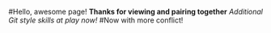 #Hello, awesome page!
**Thanks for viewing and pairing together**
*Additional Git style skills at play now!*
#Now with more conflict!